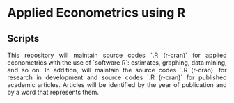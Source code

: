 # Applied Econometrics using R

## Scripts

<div style="text-align: justify">This repository will maintain source codes `.R (r-cran)` for applied econometrics with the use of `software R`: estimates, graphing, data mining, and so on. In addition, will maintain the source codes `.R (r-cran)` for research in development and source codes `.R (r-cran)` for published academic articles. Articles will be identified by the year of publication and by a word that represents them.</div>

